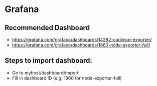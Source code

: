 # Grafana

## Recommended Dashboard
- https://grafana.com/grafana/dashboards/14282-cadvisor-exporter/
- https://grafana.com/grafana/dashboards/1860-node-exporter-full/

## Steps to import dashboard:
- Go to myhost/dashboard/import
- Fill in dashboard ID (e.g. 1860 for node-exporter-full)
